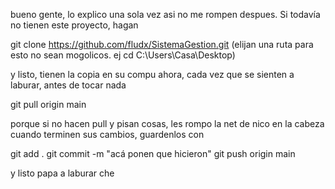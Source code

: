 bueno gente, lo explico una sola vez asi no me rompen despues. Si todavía no tienen este proyecto, hagan


git clone https://github.com/fludx/SistemaGestion.git
(elijan una ruta para esto no sean mogolicos. ej cd C:\Users\Casa\Desktop\)


y listo, tienen la copia en su compu
ahora, cada vez que se sienten a laburar, antes de tocar nada


git pull origin main


porque si no hacen pull y pisan cosas, les rompo la net de nico en la cabeza
cuando terminen sus cambios, guardenlos con


git add .
git commit -m "acá ponen que hicieron"
git push origin main


y listo papa
a laburar che
